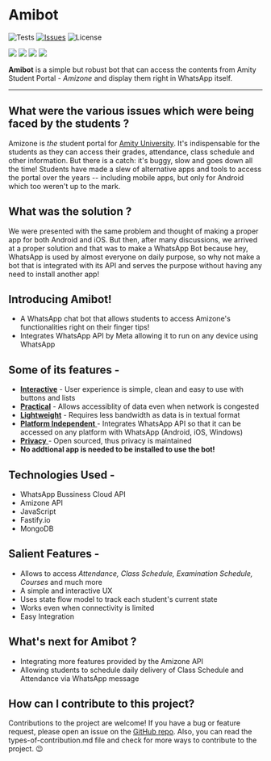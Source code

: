 # Amibot

![Tests](https://img.shields.io/github/workflow/status/ditsuke/go-amizone/tests?label=tests&logo=github)
[![Issues](https://img.shields.io/github/issues/asetalias/amibot?logo=github)][issues]
![License](https://img.shields.io/github/license/asetalias/amibot)

[<img src="https://img.shields.io/badge/-Bot-25D366?logo=Whatsapp&logoColor=fff">][whatsapp]
<img src="https://img.shields.io/badge/-JS-F7DF1E?logo=JavaScript&logoColor=fff">
<img src="https://img.shields.io/badge/-MongoDB-47A248?logo=MongoDB&logoColor=fff">
<img src="https://img.shields.io/badge/-Fastify.io-000000?logo=Fastify&logoColor=fff">


**Amibot** is a simple but robust bot that can access the contents from Amity Student Portal - *Amizone* and display them right in WhatsApp itself.

---
## What were the various issues which were being faced by the students ?

Amizone is _the_ student portal for [Amity University](https://www.amity.edu/). It's indispensable for the students as they can
access their grades, attendance, class schedule and other information. But there is a catch: it's buggy, slow and goes down all the
time! Students have made a slew of alternative apps and tools to access the portal over the years -- including mobile
apps, but only for Android which too weren't up to the mark.

## What was the solution ?

We were presented with the same problem and thought of making a proper app for both Android and iOS. But then, after many discussions, we arrived at a proper solution and that was to make a WhatsApp Bot because hey, WhatsApp is used by almost everyone on daily purpose, so why not make a bot that is integrated with its API and serves the purpose without having any need to install another app! 


## Introducing Amibot!
 - A WhatsApp chat bot that allows students to access Amizone's functionalities right on their finger tips!
 - Integrates WhatsApp API by Meta allowing it to run on any device using WhatsApp 

## Some of its features -
- <u>**Interactive**</u> - User experience is simple, clean and easy to use with buttons and lists
- <u>**Practical**</u> - Allows accessiblity of data even when network is congested
- <u>**Lightweight**</u> - Requires less bandwidth as data is in textual format
- <u>**Platform Independent** </u>- Integrates WhatsApp API so that it can be accessed on any platform with WhatsApp (Android, iOS, Windows)
- <u>**Privacy** </u>- Open sourced, thus privacy is maintained
- **No addtional app is needed to be installed to use the bot!**

## Technologies Used -
- WhatsApp Bussiness Cloud API
- Amizone API 
- JavaScript
- Fastify.io
- MongoDB 

## Salient Features -
- Allows to access _Attendance, Class Schedule, Examination Schedule, Courses_ and much more
- A simple and interactive UX 
- Uses state flow model to track each student's current state
- Works even when connectivity is limited
- Easy Integration 

## What's next for Amibot ?
- Integrating more features provided by the Amizone API 
- Allowing students to schedule daily delivery of Class Schedule and Attendance via WhatsApp message

## How can I contribute to this project?
Contributions to the project are welcome! If you have a bug or feature request, please open an issue on the
[GitHub repo][github]. Also, you can read the types-of-contribution.md file and check for more ways to contribute to the project. 😉


[github]: https://github.com/asetalias/amibot

[issues]: https://github.com/asetalias/amibot/issues

[whatsapp]: https://wa.me/message/5HLK23GHMA7KH1

